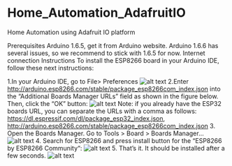 # Home_Automation_AdafruitIO
Home Automation using Adafruit IO platform



Prerequisites
Arduino 1.6.5, get it from Arduino website. Arduino 1.6.6 has several issues, so we recommend to stick with 1.6.5 for now.
Internet connection
Instructions
To install the ESP8266 board in your Arduino IDE, follow these next instructions:

1.In your Arduino IDE, go to File> Preferences
![alt text](https://i1.wp.com/randomnerdtutorials.com/wp-content/uploads/2019/07/Install-ESP8266-Board-add-on-in-Arduino-IDE-open-preferences.png?w=197&ssl=1)
2.Enter http://arduino.esp8266.com/stable/package_esp8266com_index.json into the “Additional Boards Manager URLs” field as shown in the figure below. Then, click the “OK” button:
![alt text](https://i0.wp.com/randomnerdtutorials.com/wp-content/uploads/2019/07/Install-ESP8266-Board-add-on-in-Arduino-IDE-enter-URL.png?w=722&ssl=1)
Note: if you already have the ESP32 boards URL, you can separate the URLs with a comma as follows:
https://dl.espressif.com/dl/package_esp32_index.json, http://arduino.esp8266.com/stable/package_esp8266com_index.json
3. Open the Boards Manager. Go to Tools > Board > Boards Manager…
![alt text](https://i0.wp.com/randomnerdtutorials.com/wp-content/uploads/2019/07/Install-ESP8266-Board-add-on-in-Arduino-IDE-open-boards-manager.png?w=671&ssl=1)
4. Search for ESP8266 and press install button for the “ESP8266 by ESP8266 Community“:
![alt text](https://i2.wp.com/randomnerdtutorials.com/wp-content/uploads/2019/07/Install-ESP8266-Board-add-on-in-Arduino-IDE-search-ESP8266.png?w=786&ssl=1)
5. That’s it. It should be installed after a few seconds.
![alt text](https://i2.wp.com/randomnerdtutorials.com/wp-content/uploads/2019/07/ESP8266-Board-add-on-in-Arduino-IDE-installed.png?w=786&ssl=1)
